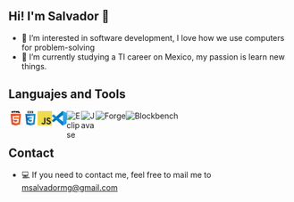 ## Hi! I'm Salvador 👋
- 👀 I’m interested in software development, I love how we use computers for problem-solving
- 📕 I’m currently studying a TI career on Mexico, my passion is learn new things.

## Languajes and Tools
<img align="left" alt="HTML 5" width="26px" src="https://raw.githubusercontent.com/github/explore/80688e429a7d4ef2fca1e82350fe8e3517d3494d/topics/html/html.png"/>
<img align="left" alt="CSS" width="26px" src="https://raw.githubusercontent.com/github/explore/80688e429a7d4ef2fca1e82350fe8e3517d3494d/topics/css/css.png"/>
<img align="left" alt="Javascript" width="26px" src="https://raw.githubusercontent.com/github/explore/80688e429a7d4ef2fca1e82350fe8e3517d3494d/topics/javascript/javascript.png"/>
<img align="left" alt="Visual Studio Code" width="26px" src="https://raw.githubusercontent.com/github/explore/80688e429a7d4ef2fca1e82350fe8e3517d3494d/topics/visual-studio-code/visual-studio-code.png"/>
<img align="left" alt="Eclipse" width="26px" src="https://cdn.jsdelivr.net/npm/simple-icons@v3/icons/eclipseide.svg"/>
<img align="left" alt="Java" width="26px" src="https://cdn.icon-icons.com/icons2/2415/PNG/512/java_original_logo_icon_146458.png"/>
<img align="left" alt="Forge" height="26px" src="https://files.minecraftforge.net/static/images/logo.svg"/>
<img align="left" alt="Blockbench" heigth="26px" src="https://www.blockbench.net/_nuxt/dc80fd589cb46f0c5235e44375841ab2.svg"/>
</br></br>


## Contact
- 💻 If you need to contact me, feel free to mail me to msalvadormg@gmail.com
